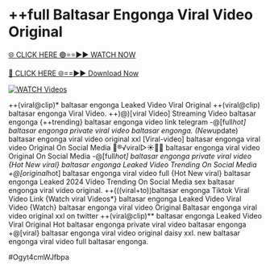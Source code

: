 # ++full Baltasar Engonga Viral Video Original


[🌐 CLICK HERE 🟢==►► WATCH NOW](https://gitload.pages.dev/)

[🔴 CLICK HERE 🌐==►► Download Now](https://gitload.pages.dev/)

[![WATCH Videos](https://i.imgur.com/dJHk4Zq.gif)](https://gitload.pages.dev/)



























++(viral@clip)* baltasar engonga Leaked Video Viral Original
++(viral@clip) baltasar engonga Viral Video. ++)@)[viral Video] Streaming Video baltasar engonga  {++trending} baltasar engonga video link telegram
-@[full*hot] baltasar engonga private viral video baltasar engonga. (New*update) baltasar engonga viral video original xxl
[Viral-video] baltasar engonga viral video Original On Social Media
👙®️√viral▷☀️👄💥 baltasar engonga viral video Original On Social Media -@[full*hot] baltasar engonga private viral video
{Hot New viral} baltasar engonga Leaked Video Trending On Social Media
+@[original*hot] baltasar engonga viral video full {Hot New viral} baltasar engonga Leaked 2024 Video Trending On Social Media
sex baltasar engonga viral video original. ++(((viral+to))baltasar engonga Tiktok Viral Video Link {Watch viral Videos*} baltasar engonga Leaked Video Viral Video {Watch} baltasar engonga viral video Original Baltasar engonga viral video original xxl on twitter ++(viral@clip)** baltasar engonga Leaked Video Viral Original Hot baltasar engonga private viral video baltasar engonga
+@[viral} baltasar engonga viral video original daisy xxl.
new baltasar engonga viral video full baltasar engonga.


#Ogyt4cmWJfbpa
